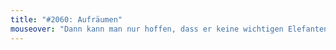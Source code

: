 ```yaml
---
title: "#2060: Aufräumen"
mouseover: "Dann kann man nur hoffen, dass er keine wichtigen Elefanten findet."
---
```

